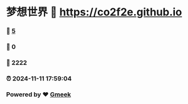 # 梦想世界 :link: https://co2f2e.github.io 
### :page_facing_up: [5](https://co2f2e.github.io/tag.html) 
### :speech_balloon: 0 
### :hibiscus: 2222 
### :alarm_clock: 2024-11-11 17:59:04 
### Powered by :heart: [Gmeek](https://github.com/Meekdai/Gmeek)
